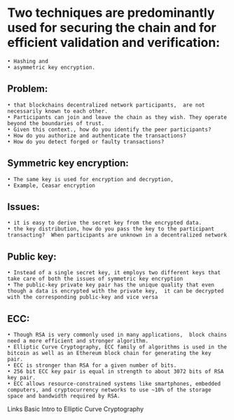 # Two techniques are predominantly used for securing the chain and for efficient validation and verification:

	• Hashing and 
	• asymmetric key encryption.


## Problem:

	• that blockchains decentralized network participants,  are not necessarily known to each other. 
	• Participants can join and leave the chain as they wish. They operate beyond the boundaries of trust. 
	• Given this context., how do you identify the peer participants?
	• How do you authorize and authenticate the transactions? 
	• How do you detect forged or faulty transactions?
	

## Symmetric key encryption:

	• The same key is used for encryption and decryption,
	• Example, Ceasar encryption

## Issues:

	• it is easy to derive the secret key from the encrypted data. 
	• the key distribution, how do you pass the key to the participant transacting?  When participants are unknown in a decentralized network

## Public key:

	• Instead of a single secret key, it employs two different keys that take care of both the issues of symmetric key encryption
	• The public-key private key pair has the unique quality that even though a data is encrypted with the private key,  it can be decrypted with the corresponding public-key and vice versa
	
## ECC:

	• Though RSA is very commonly used in many applications,  block chains need a more efficient and stronger algorithm. 
	• Elliptic Curve Cryptography, ECC family of algorithms is used in the bitcoin as well as an Ethereum block chain for generating the key pair. 
	• ECC is stronger than RSA for a given number of bits. 
	• 256 bit ECC key pair is equal in strength to about 3072 bits of RSA key pair. 
	• ECC allows resource-constrained systems like smartphones, embedded computers, and cryptocurrency networks to use ~10% of the storage space and bandwidth required by RSA.

Links
Basic Intro to Elliptic Curve Cryptography

